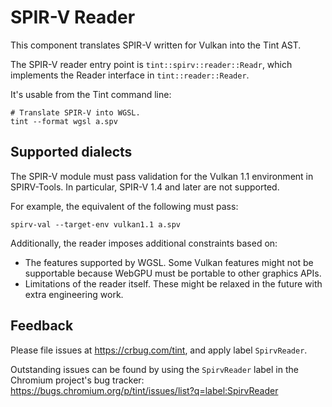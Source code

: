 # SPIR-V Reader

This component translates SPIR-V written for Vulkan into the Tint AST.

The SPIR-V reader entry point is `tint::spirv::reader::Readr`, which
implements the Reader interface in `tint::reader::Reader`.

It's usable from the Tint command line:

    # Translate SPIR-V into WGSL.
    tint --format wgsl a.spv

## Supported dialects

The SPIR-V module must pass validation for the Vulkan 1.1 environment in SPIRV-Tools.
In particular, SPIR-V 1.4 and later are not supported.

For example, the equivalent of the following must pass:

    spirv-val --target-env vulkan1.1 a.spv

Additionally, the reader imposes additional constraints based on:

* The features supported by WGSL. Some Vulkan features might not be supportable because
   WebGPU must be portable to other graphics APIs.
* Limitations of the reader itself. These might be relaxed in the future with extra
   engineering work.

## Feedback

Please file issues at https://crbug.com/tint, and apply label `SpirvReader`.

Outstanding issues can be found by using the `SpirvReader` label in the Chromium project's
bug tracker: https://bugs.chromium.org/p/tint/issues/list?q=label:SpirvReader
